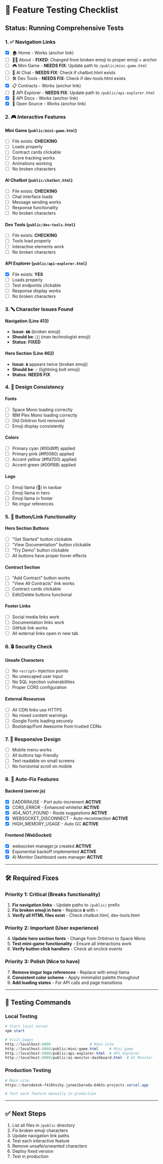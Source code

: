 # 🧪 Feature Testing Checklist

## Status: Running Comprehensive Tests

### 1. ✅ Navigation Links
- [x] 🏠 Home - Works (anchor link)
- [ ] 👨‍💻 About - **FIXED**: Changed from broken emoji to proper emoji + anchor
- [ ] 🎮 Mini Game - **NEEDS FIX**: Update path to `/public/mini-game.html`
- [ ] 🤖 AI Chat - **NEEDS FIX**: Check if chatbot.html exists
- [ ] 🛠️ Dev Tools - **NEEDS FIX**: Check if dev-tools.html exists
- [x] 📋 Contracts - Works (anchor link)
- [ ] 🔬 API Explorer - **NEEDS FIX**: Update path to `/public/api-explorer.html`
- [x] 📖 API Docs - Works (anchor link)
- [x] 🌟 Open Source - Works (anchor link)

### 2. 🎮 Interactive Features

#### Mini Game (`public/mini-game.html`)
- [ ] File exists: **CHECKING**
- [ ] Loads properly
- [ ] Contract cards clickable
- [ ] Score tracking works
- [ ] Animations working
- [ ] No broken characters

#### AI Chatbot (`public/chatbot.html`)
- [ ] File exists: **CHECKING**
- [ ] Chat interface loads
- [ ] Message sending works
- [ ] Response functionality
- [ ] No broken characters

#### Dev Tools (`public/dev-tools.html`)
- [ ] File exists: **CHECKING**
- [ ] Tools load properly
- [ ] Interactive elements work
- [ ] No broken characters

#### API Explorer (`public/api-explorer.html`)
- [x] File exists: **YES**
- [ ] Loads properly
- [ ] Test endpoints clickable
- [ ] Response display works
- [ ] No broken characters

### 3. 🔤 Character Issues Found

#### Navigation (Line 413)
- **Issue**: `�‍�` (broken emoji)
- **Should be**: `👨‍💻` (man technologist emoji)
- **Status**: **FIXED**

#### Hero Section (Line 462)
- **Issue**: `�️` appears twice (broken emoji)
- **Should be**: `⚡` (lightning bolt emoji)
- **Status**: **NEEDS FIX**

### 4. 🎨 Design Consistency

#### Fonts
- [ ] Space Mono loading correctly
- [ ] IBM Plex Mono loading correctly
- [ ] Old Orbitron font removed
- [ ] Emoji display consistently

#### Colors
- [ ] Primary cyan (#00d9ff) applied
- [ ] Primary pink (#ff0080) applied
- [ ] Accent yellow (#ffd700) applied
- [ ] Accent green (#00ff88) applied

#### Logo
- [ ] Emoji llama (🦙) in navbar
- [ ] Emoji llama in hero
- [ ] Emoji llama in footer
- [ ] No imgur references

### 5. 🔗 Button/Link Functionality

#### Hero Section Buttons
- [ ] "Get Started" button clickable
- [ ] "View Documentation" button clickable
- [ ] "Try Demo" button clickable
- [ ] All buttons have proper hover effects

#### Contract Section
- [ ] "Add Contract" button works
- [ ] "View All Contracts" link works
- [ ] Contract cards clickable
- [ ] Edit/Delete buttons functional

#### Footer Links
- [ ] Social media links work
- [ ] Documentation links work
- [ ] GitHub link works
- [ ] All external links open in new tab

### 6. 🔒 Security Check

#### Unsafe Characters
- [ ] No `<script>` injection points
- [ ] No unescaped user input
- [ ] No SQL injection vulnerabilities
- [ ] Proper CORS configuration

#### External Resources
- [ ] All CDN links use HTTPS
- [ ] No mixed content warnings
- [ ] Google Fonts loading securely
- [ ] Bootstrap/Font Awesome from trusted CDNs

### 7. 📱 Responsive Design
- [ ] Mobile menu works
- [ ] All buttons tap-friendly
- [ ] Text readable on small screens
- [ ] No horizontal scroll on mobile

### 8. 🚀 Auto-Fix Features

#### Backend (server.js)
- [x] EADDRINUSE - Port auto-increment **ACTIVE**
- [x] CORS_ERROR - Enhanced whitelist **ACTIVE**
- [x] 404_NOT_FOUND - Route suggestions **ACTIVE**
- [x] WEBSOCKET_DISCONNECT - Auto-reconnection **ACTIVE**
- [x] HIGH_MEMORY_USAGE - Auto GC **ACTIVE**

#### Frontend (WebSocket)
- [x] websocket-manager.js created **ACTIVE**
- [x] Exponential backoff implemented **ACTIVE**
- [x] AI Monitor Dashboard uses manager **ACTIVE**

---

## 🛠️ Required Fixes

### Priority 1: Critical (Breaks functionality)
1. **Fix navigation links** - Update paths to `/public/` prefix
2. **Fix broken emoji in hero** - Replace `�️` with `⚡`
3. **Verify all HTML files exist** - Check chatbot.html, dev-tools.html

### Priority 2: Important (User experience)
4. **Update hero section fonts** - Change from Orbitron to Space Mono
5. **Test mini-game functionality** - Ensure all interactions work
6. **Verify button click handlers** - Check all onclick events

### Priority 3: Polish (Nice to have)
7. **Remove imgur logo references** - Replace with emoji llama
8. **Consistent color scheme** - Apply minimalist palette throughout
9. **Add loading states** - For API calls and page transitions

---

## 📝 Testing Commands

### Local Testing
```powershell
# Start local server
npm start

# Visit pages
http://localhost:8080                  # Main site
http://localhost:8080/public/mini-game.html     # Mini game
http://localhost:8080/public/api-explorer.html  # API Explorer
http://localhost:8080/public/ai-monitor-dashboard.html  # AI Monitor
```

### Production Testing
```powershell
# Main site
https://barodatek-f416hsihy-jynee1baroda-6483s-projects.vercel.app

# Test each feature manually in production
```

---

## ✅ Next Steps

1. List all files in `/public` directory
2. Fix broken emoji characters
3. Update navigation link paths
4. Test each interactive feature
5. Remove unsafe/unwanted characters
6. Deploy fixed version
7. Test in production

